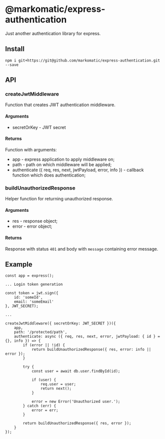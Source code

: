 # @markomatic/express-authentication

Just another authentication library for express.

## Install

```
npm i git+https://git@github.com/markomatic/express-authentication.git --save
```

## API

### createJwtMiddleware

Function that creates JWT authentication middleware.

#### Arguments

- secretOrKey - JWT secret

#### Returns

Function with arguments:
- app - express application to apply middleware on;
- path - path on which middleware will be applied;
- authenticate ({ req, res, next, jwtPayload, error, info }) - callback function which does authentication;

### buildUnauthorizedResponse

Helper function for returning unauthorized response.

#### Arguments

- res - response object;
- error - error object;

#### Returns

Response with status `401` and body with `message` containing error message.

## Example

```
const app = express();

... Login token generation

const token = jwt.sign({
    id: 'someId',
    email: 'someEmail'
}, JWT_SECRET);

...

createJwtMiddleware({ secretOrKey: JWT_SECRET })({
    app,
    path: '/protected/path',
    authenticate: async ({ req, res, next, error, jwtPayload: { id } = {}, info }) => {
        if (error || !id) {
            return buildUnauthorizedResponse({ res, error: info || error });
        }

        try {
            const user = await db.user.findById(id);

            if (user) {
                req.user = user;
                return next();
            }

            error = new Error('Unauthorized user.');
        } catch (err) {
            error = err;
        }

        return buildUnauthorizedResponse({ res, error });
    }
});
```
